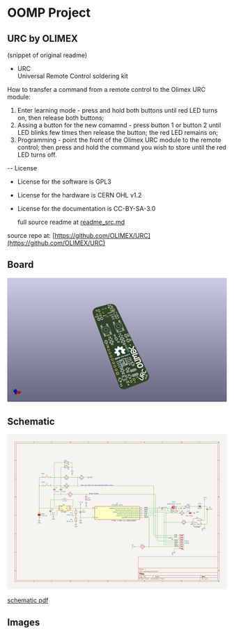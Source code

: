 # OOMP Project  
## URC  by OLIMEX  
  
(snippet of original readme)  
  
- URC  
Universal Remote Control soldering kit  
  
How to transfer a command from a remote control to the Olimex URC module:  
  
1. Enter learning mode - press and hold both buttons until red LED turns on, then release both buttons;  
2. Assing a button for the new comamnd - press button 1 or button 2 until LED blinks few times then release the button; the red LED remains on;  
3. Programming - point the front of the Olimex URC module to the remote control; then press and hold the command you wish to store until the red LED turns off.  
  
-- License  
* License for the software is GPL3  
* License for the hardware is CERN OHL v1.2  
* License for the documentation is CC-BY-SA-3.0  
  
  full source readme at [readme_src.md](readme_src.md)  
  
source repo at: [https://github.com/OLIMEX/URC](https://github.com/OLIMEX/URC)  
## Board  
  
[![working_3d.png](working_3d_600.png)](working_3d.png)  
## Schematic  
  
[![working_schematic.png](working_schematic_600.png)](working_schematic.png)  
  
[schematic pdf](working_schematic.pdf)  
## Images  
